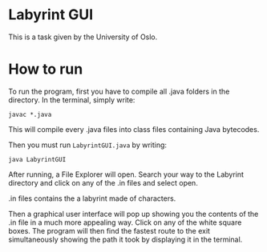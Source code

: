 # Labyrint GUI

This is a task given by the University of Oslo. 

# How to run

To run the program, first you have to compile all .java folders in the directory. In the terminal, simply write:
```
javac *.java 
```
This will compile every .java files into class files containing Java bytecodes. 

Then you must run ``` LabyrintGUI.java ``` by writing:

```
java LabyrintGUI
```

After running, a File Explorer will open. Search your way to the Labyrint directory and click on any of the .in files and select open.

.in files contains the a labyrint made of characters.

Then a graphical user interface will pop up showing you the contents of the .in file in a much more appealing way. 
Click on any of the white square boxes. The program will then find the fastest route to the exit simultaneously showing the path it took by displaying it in the terminal.

